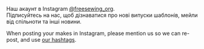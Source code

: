 ---
---

Наш акаунт в Instagram [@freesewing\_org](https://instagram.com/freesewing_org).  
Підписуйтесь на нас, щоб дізнаватися про нові випуски шаблонів, мейли від спільноти та інші новини.

When posting your makes in Instagram, please mention us so we can re-post, and use [our hashtags](/community/hashtags/).

